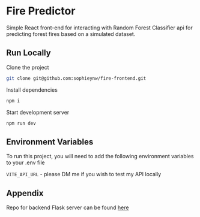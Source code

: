 
# Fire Predictor

Simple React front-end for interacting with Random Forest Classifier api for predicting forest fires based on a simulated dataset.
## Run Locally

Clone the project

```bash
git clone git@github.com:sophieynw/fire-frontend.git
```

Install dependencies

```bash
npm i
```

Start development server

```bash
npm run dev
```
## Environment Variables

To run this project, you will need to add the following environment variables to your .env file

`VITE_API_URL` - please DM me if you wish to test my API locally


## Appendix

Repo for backend Flask server can be found [here](https://github.com/sophieynw/fire-backend)
